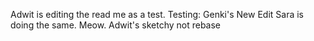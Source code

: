 Adwit is editing the read me as a test.
Testing: Genki's New Edit
Sara is doing the same. Meow.
Adwit's sketchy not rebase
